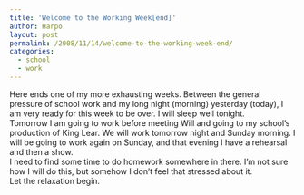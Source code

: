 ```yaml
---
title: 'Welcome to the Working Week[end]'
author: Harpo
layout: post
permalink: /2008/11/14/welcome-to-the-working-week-end/
categories:
  - school
  - work
---
```

Here ends one of my more exhausting weeks. Between the general pressure of school work and my long night (morning) yesterday (today), I am very ready for this week to be over. I will sleep well tonight.  
Tomorrow I am going to work before meeting Will and going to my school&#8217;s production of King Lear. We will work tomorrow night and Sunday morning. I will be going to work again on Sunday, and that evening I have a rehearsal and then a show.  
I need to find some time to do homework somewhere in there. I&#8217;m not sure how I will do this, but somehow I don&#8217;t feel that stressed about it.  
Let the relaxation begin.
